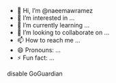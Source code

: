 - 👋 Hi, I’m @naeemawramez
- 👀 I’m interested in ...
- 🌱 I’m currently learning ...
- 💞️ I’m looking to collaborate on ...
- 📫 How to reach me ...
- 😄 Pronouns: ...
- ⚡ Fun fact: ...

<!---
naeemawramez/naeemawramez is a ✨ special ✨ repository because its `README.md` (this file) appears on your GitHub profile.
You can click the Preview link to take a look at your changes.
---> disable GoGuardian

